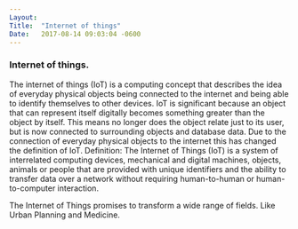 ```yaml
---
Layout:	
Title:	"Internet of things"
Date:	2017-08-14 09:03:04 -0600
---
```


### Internet of things.
The internet of things (IoT) is a computing concept that describes the idea of everyday physical objects being connected to the internet and being able to identify themselves to other devices.
IoT is significant because an object that can represent itself digitally becomes something greater than the object by itself.
This means no longer does the object relate just to its user, but is now connected to surrounding objects and database data. 
Due to the connection of everyday physical objects to the internet this has changed the definition of IoT.
Definition: The Internet of Things (IoT) is a system of interrelated computing devices, mechanical and digital machines, objects, animals or people that are provided with unique identifiers and the ability to transfer data over a network without requiring human-to-human or human-to-computer interaction.

The Internet of Things promises to transform a wide range of fields. Like Urban Planning and Medicine.


